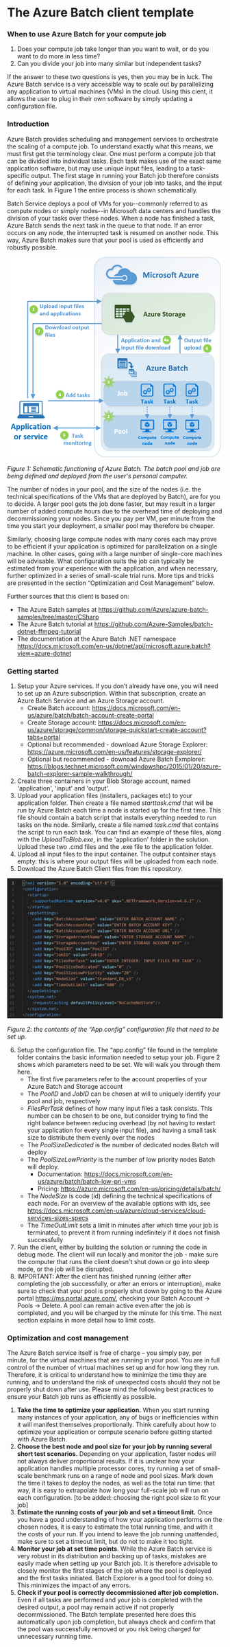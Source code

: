 # The Azure Batch client template

### When to use Azure Batch for your compute job

1. Does your compute job take longer than you want to wait, or do you want to do more in less time?
2. Can you divide your job into many similar but independent tasks?

If the answer to these two questions is yes, then you may be in luck.
The Azure Batch service is a very accessible way to scale out by parallelizing any application to virtual machines (VMs) in the cloud. 
Using this cient, it allows the user to plug in their own software by simply updating a configuration file.

### Introduction

Azure Batch provides scheduling and management services to orchestrate the scaling of a compute job. To understand exactly what this 
means, we must first get the terminology clear. One must perform a compute job that can be divided into individual tasks. Each task 
makes use of the exact same application software, but may use unique input files, leading to a task-specific output. The first stage 
in running your Batch job therefore consists of defining your application, the division of your job into tasks, and the input for 
each task. In Figure 1 the entire process is shown schematically. 

Batch Service deploys a pool of VMs for you--commonly referred to as compute nodes or simply nodes--in Microsoft data centers and 
handles the division of your tasks over these nodes. When a node has finished a task, Azure Batch sends the next task in the queue to 
that node. If an error occurs on any node, the interrupted task is resumed on another node. This way, Azure Batch makes sure that 
your pool is used as efficiently and robustly possible.


![alt text](https://github.com/rubeneric/Batch_Client_Template/blob/master/images/batch_overview.png "Azure Batch schematic")

*Figure 1: Schematic functioning of Azure Batch. The batch pool and job are being defined and deployed from the user's personal computer.*


The number of nodes in your pool, and the size of the nodes (i.e. the technical specifications of the VMs that are deployed by Batch), 
are for you to decide. A larger pool gets the job done faster, but may result in a larger number of added compute hours due to the 
overhead time of deploying and decommissioning your nodes. Since you pay per VM, per minute from the time you start your deployment, 
a smaller pool may therefore be cheaper. 

Similarly, choosing large compute nodes with many cores each may prove to be efficient if your application is optimized for 
parallelization on a single machine. In other cases, going with a large number of single-core machines will be advisable. What 
configuration suits the job can typically be estimated from your experience with the application, and when necessary, further optimized 
in a series of small-scale trial runs. More tips and tricks are presented in the section “Optimization and Cost Management” below.

Further sources that this client is based on: 
* The Azure Batch samples at https://github.com/Azure/azure-batch-samples/tree/master/CSharp
* The Azure Batch tutorial at https://github.com/Azure-Samples/batch-dotnet-ffmpeg-tutorial
* The documentation at the Azure Batch .NET namespace https://docs.microsoft.com/en-us/dotnet/api/microsoft.azure.batch?view=azure-dotnet


### Getting started

1.	Setup your Azure services.  If you don’t already have one, you will need to set up an Azure subscription. Within that subscription, create an Azure Batch Service and an Azure Storage account.
    * Create Batch account: https://docs.microsoft.com/en-us/azure/batch/batch-account-create-portal
    * Create Storage account: https://docs.microsoft.com/en-us/azure/storage/common/storage-quickstart-create-account?tabs=portal
    * Optional but recommended - download Azure Storage Explorer: https://azure.microsoft.com/en-us/features/storage-explorer/
    * Optional but recommended - downoad Azure Batch Exmplorer: https://blogs.technet.microsoft.com/windowshpc/2015/01/20/azure-batch-explorer-sample-walkthrough/
2.  Create three containers in your Blob Storage account, named 'application', 'input' and 'output'. 
3. Upload your application files (installers, packages etc) to your application folder. Then create a file named *starttask.cmd* that will be run by Azure Batch each time a node is started up for the first time. This file should contain a batch script that installs everything needed to run tasks on the node. Similarly, create a file named *task.cmd* that contains the script to run each task. You can find an example of these files, along with the *UploadToBlob.exe*, in the 'application' folder in the solution. Upload these two .cmd files and the .exe file to the application folder.
4. Upload all input files to the input container. The output container stays empty: this is where your output files will be uploaded from each node.
5.	Download the Azure Batch Client files from this repository.

![alt text](https://github.com/rubeneric/Batch_Client_Template/blob/master/images/app.config%20(1).png "Config file")

*Figure 2: the contents of the “App.config” configuration file that need to be set up.*

6.	Setup the configuration file. The “app.config” file found in the template folder contains the basic information needed to setup your job. Figure 2 shows which parameters need to be set. We will walk you through them here.
    *	The first five parameters refer to the account properties of your Azure Batch and Storage account
    *	The *PoolID* and *JobID* can be chosen at will to uniquely identify your pool and job, respectively
    *	*FilesPerTask* defines of how many input files a task consists. This number can be chosen to be one, but consider trying to find the right balance between reducing overhead (by not having to restart your application for every single input file), and having a small task size to distribute them evenly over the nodes
    *	The *PoolSizeDedicated* is the number of dedicated nodes Batch will deploy
    *	The *PoolSizeLowPriority* is the number of low priority nodes Batch will deploy. 
        * Documentation: https://docs.microsoft.com/en-us/azure/batch/batch-low-pri-vms
        * Pricing: https://azure.microsoft.com/en-us/pricing/details/batch/
    *	The *NodeSize* is code (id) defining the technical specifications of each node. For an overview of the available options with ids, see https://docs.microsoft.com/en-us/azure/cloud-services/cloud-services-sizes-specs
    *	The *TimeOutLimit* sets a limit in minutes after which time your job is terminated, to prevent it from running indefinitely if it does not finish successfully
7. Run the client, either by building the solution or running the code in debug mode. The client will run locally and monitor the job - make sure the computer that runs the client doesn't shut down or go into sleep mode, or the job will be disrupted.
8. IMPORTANT: After the client has finished running (either after completing the job successfully, or after an errors or interruption), make sure to check that your pool is properly shut down by going to the Azure portal https://ms.portal.azure.com/, checking your Batch Account -> Pools -> Delete. A pool can remain active even after the job is completed, and you will be charged by the minute for this time. The next section explains in more detail how to limit costs.


### Optimization and cost management

The Azure Batch service itself is free of charge – you simply pay, per minute, for the virtual machines that are running in your pool. You are in full control of the number of virtual machines set up and for how long they run.  Therefore, it is critical to understand how to minimize the time they are running, and to understand the risk of unexpected costs should they not be properly shut down after use. Please mind the following best practices to ensure your Batch job runs as efficiently as possible.
1.	__Take the time to optimize your application.__
When you start running many instances of your application, any of bugs or inefficiencies within it will manifest themselves proportionally. Think carefully about how to optimize your application or compute scenario before getting started with Azure Batch.
2.	__Choose the best node and pool size for your job by running several short test scenarios.__
Depending on your application, faster nodes will not always deliver proportional results. If it is unclear how your application handles multiple processor cores, try running a set of small-scale benchmark runs on a range of node and pool sizes. Mark down the time it takes to deploy the nodes, as well as the total run time: that way, it is easy to extrapolate how long your full-scale job will run on each configuration.
[to be added: choosing the right pool size to fit your job]
3.	__Estimate the running costs of your job and set a timeout limit.__
Once you have a good understanding of how your application performs on the chosen nodes, it is easy to estimate the total running time, and with it the costs of your run. If you intend to leave the job running unattended, make sure to set a timeout limit, but do not to make it too tight.
4.	__Monitor your job at set time points__.
While the Azure Batch service is very robust in its distribution and backing up of tasks, mistakes are easily made when setting up your Batch job. It is therefore advisable to closely monitor the first stages of the job where the pool is deployed and the first tasks initiated. Batch Explorer is a good tool for doing so. This minimizes the impact of any errors.
5.	__Check if your pool is correctly decommissioned after job completion.__
Even if all tasks are performed and your job is completed with the desired output, a pool may remain active if not properly decommissioned. The Batch template presented here does this automatically upon job completion, but always check and confirm that the pool was successfully removed or you risk being charged for unnecessary running time.



